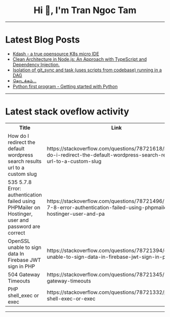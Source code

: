 <h1 align="center">Hi 👋, I'm Tran Ngoc Tam</h1>

---

# Latest Blog Posts 
<!-- BLOG-POST-LIST:START -->
- [Kdash - a true opensource K8s micro IDE](https://dev.to/target-ops/kdash-a-true-opensource-k8s-micro-ide-3168)
- [Clean Architecture in Node.js: An Approach with TypeScript and Dependency Injection.](https://dev.to/evangunawan/clean-architecture-in-nodejs-an-approach-with-typescript-and-dependency-injection-16o)
- [Isolation of git_sync and task &lpar;uses scripts from codebase&rpar; running in a DAG](https://dev.to/anantha_lakshmimeruva_51/isolation-of-gitsync-and-task-uses-scripts-from-codebase-running-in-a-dag-2g39)
- [தொடக்கம்...](https://dev.to/mahaloghu/tottkkm-1630)
- [Python first program - Getting started with Python](https://dev.to/kannansubramanian/python-first-program-getting-started-with-python-2i07)
<!-- BLOG-POST-LIST:END -->

---

# Latest stack oveflow activity
<table>
  <tr><th>Title</th><th>Link</th></tr>
  <!-- STACKOVERFLOW:START --><tr><td>How do I redirect the default wordpress search results url to a custom slug</td><td>https://stackoverflow.com/questions/78721618/how-do-i-redirect-the-default-wordpress-search-results-url-to-a-custom-slug</td></tr><tr><td>535 5.7.8 Error: authentication failed using PHPMailer on Hostinger, user and password are correct</td><td>https://stackoverflow.com/questions/78721496/535-5-7-8-error-authentication-failed-using-phpmailer-on-hostinger-user-and-pa</td></tr><tr><td>OpenSSL unable to sign data In Firebase JWT sign in PHP</td><td>https://stackoverflow.com/questions/78721394/openssl-unable-to-sign-data-in-firebase-jwt-sign-in-php</td></tr><tr><td>504 Gateway Timeouts</td><td>https://stackoverflow.com/questions/78721345/504-gateway-timeouts</td></tr><tr><td>PHP shell_exec or exec</td><td>https://stackoverflow.com/questions/78721332/php-shell-exec-or-exec</td></tr><!-- STACKOVERFLOW:END -->
</table>

---



